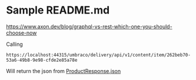# Sample README.md

https://www.axon.dev/blog/graphql-vs-rest-which-one-you-should-choose-now


Calling 

    https://localhost:44315/umbraco/delivery/api/v1/content/item/262beb70-53a6-49b8-9e98-cfde2e85a78e

Will return the json from [ProductResponse.json](./ProductResponse.json)